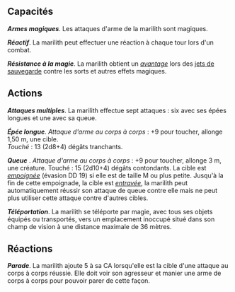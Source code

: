 ## Capacités
_**Armes magiques**_. Les attaques d'arme de la marilith sont magiques.

_**Réactif**_. La marilith peut effectuer une réaction à chaque tour lors d'un combat.

_**Résistance à la magie**_. La marilith obtient un [_avantage_](/utiliser-les-caracteristiques/#avantage-et-desavantage) lors des [jets de sauvegarde](/utiliser-les-caracteristiques/#jets-de-sauvegarde) contre les sorts et autres effets magiques.

## Actions
_**Attaques multiples**_. La marilith effectue sept attaques : six avec ses épées longues et une avec sa queue.

_**Épée longue**_. _Attaque d'arme au corps à corps_ : +9 pour toucher, allonge 1,50 m, une cible.  
_Touché_ : 13 (2d8+4) dégâts tranchants.

_**Queue**_ . _Attaque d'arme au corps à corps_ : +9 pour toucher, allonge 3 m, une créature. Touché : 15 (2d10+4) dégâts contondants. La cible est [_empoignée_](/gerer-la-sante-du-personnage/#empoigne) (évasion DD 19) si elle est de taille M ou plus petite. Jusqu'à la fin de cette empoignade, la cible est [_entravée_](/gerer-la-sante-du-personnage/#entrave), la marilith peut automatiquement réussir son attaque de queue contre elle mais ne peut plus utiliser cette attaque contre d'autres cibles.

_**Téléportation**_. La marilith se téléporte par magie, avec tous ses objets équipés ou transportés, vers un emplacement inoccupé situé dans son champ de vision à une distance maximale de 36 mètres.

## Réactions
_**Parade**_. La marilith ajoute 5 à sa CA lorsqu'elle est la cible d'une attaque au corps à corps réussie. Elle doit voir son agresseur et manier une arme de corps à corps pour pouvoir parer de cette façon.
